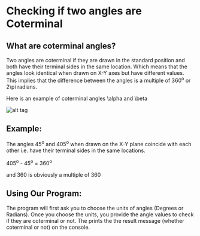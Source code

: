 # Checking if two angles are Coterminal

## What are coterminal angles?

Two angles are coterminal if they are drawn in the standard position and both have their terminal sides in the same location. Which means that the angles look identical when drawn on X-Y axes but have different values. This implies that the difference between the angles is a multiple of 360<sup>o</sup> or 2\pi radians.

Here is an example of coterminal angles \alpha and \beta

![alt tag](https://encrypted-tbn0.gstatic.com/images?q=tbn%3AANd9GcSAVdXETjA_BXXnq3a8q7HmPBi54mMUVsGe1Bb3Cl_gsLt41bD2)

## Example:

The angles 45<sup>o</sup> and 405<sup>o</sup> when drawn on the X-Y plane coincide with each other i.e. have their terminal sides in the same locations.

405<sup>o</sup> - 45<sup>o</sup> = 360<sup>o</sup>

and 360 is obviously a multiple of 360

## Using Our Program:

The program will first ask you to choose the units of angles (Degrees or Radians). Once you choose the units, you provide the angle values to check if they are coterminal or not. The prints the the result message (whether coterminal or not) on the console.
